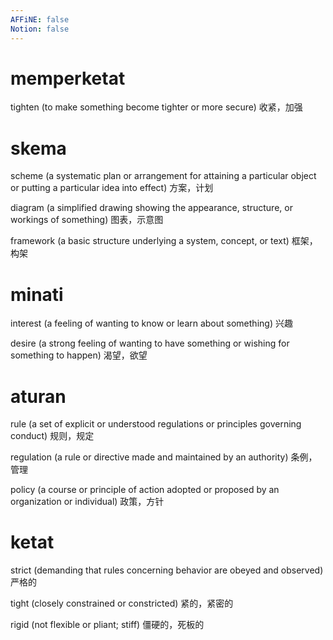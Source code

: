 ```yaml
---
AFFiNE: false
Notion: false
---
```


# memperketat

tighten (to make something become tighter or more secure)
收紧，加强

# skema

scheme (a systematic plan or arrangement for attaining a particular object or putting a particular idea into effect)
方案，计划

diagram (a simplified drawing showing the appearance, structure, or workings of something)
图表，示意图

framework (a basic structure underlying a system, concept, or text)
框架，构架

# minati

interest (a feeling of wanting to know or learn about something)
兴趣

desire (a strong feeling of wanting to have something or wishing for something to happen)
渴望，欲望

# aturan

rule (a set of explicit or understood regulations or principles governing conduct)
规则，规定

regulation (a rule or directive made and maintained by an authority)
条例，管理

policy (a course or principle of action adopted or proposed by an organization or individual)
政策，方针

# ketat

strict (demanding that rules concerning behavior are obeyed and observed)
严格的

tight (closely constrained or constricted)
紧的，紧密的

rigid (not flexible or pliant; stiff)
僵硬的，死板的
